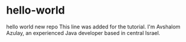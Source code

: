 # hello-world
hello world new repo
This line was added for the tutorial.
I'm Avshalom Azulay, an experienced Java developer based in central Israel.
